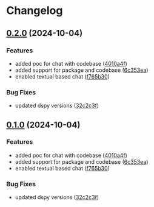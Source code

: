 # Changelog

## [0.2.0](https://github.com/unoplat/unoplat-code-confluence/compare/v0.1.0...v0.2.0) (2024-10-04)


### Features

* added poc for chat with codebase ([4010a4f](https://github.com/unoplat/unoplat-code-confluence/commit/4010a4f4bbc049d441b41d37c3fdb68d6e59b96e))
* added support for package and codebase ([6c353ea](https://github.com/unoplat/unoplat-code-confluence/commit/6c353ea62f41ead39f198e192f00dc8f6a509e5d))
* enabled textual based chat ([f765b30](https://github.com/unoplat/unoplat-code-confluence/commit/f765b303353effdd2427b30e0c91a31d5de69831))


### Bug Fixes

* updated dspy versions ([32c2c3f](https://github.com/unoplat/unoplat-code-confluence/commit/32c2c3fd1fa36c9e01cf083d876c4c59f65f3eae))

## [0.1.0](https://github.com/unoplat/unoplat-code-confluence/compare/v0.0.1...v0.1.0) (2024-10-04)


### Features

* added poc for chat with codebase ([4010a4f](https://github.com/unoplat/unoplat-code-confluence/commit/4010a4f4bbc049d441b41d37c3fdb68d6e59b96e))
* added support for package and codebase ([6c353ea](https://github.com/unoplat/unoplat-code-confluence/commit/6c353ea62f41ead39f198e192f00dc8f6a509e5d))
* enabled textual based chat ([f765b30](https://github.com/unoplat/unoplat-code-confluence/commit/f765b303353effdd2427b30e0c91a31d5de69831))


### Bug Fixes

* updated dspy versions ([32c2c3f](https://github.com/unoplat/unoplat-code-confluence/commit/32c2c3fd1fa36c9e01cf083d876c4c59f65f3eae))
